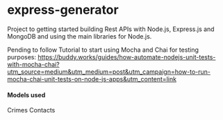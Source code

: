 # express-generator

Project to getting started building Rest APIs with Node.js, Express.js and MongoDB and using the main libraries for Node.js.

Pending to follow Tutorial to start using Mocha and Chai for testing purposes: https://buddy.works/guides/how-automate-nodejs-unit-tests-with-mocha-chai?utm_source=medium&utm_medium=post&utm_campaign=how-to-run-mocha-chai-unit-tests-on-node-js-apps&utm_content=link

#### Models used

Crimes
Contacts
